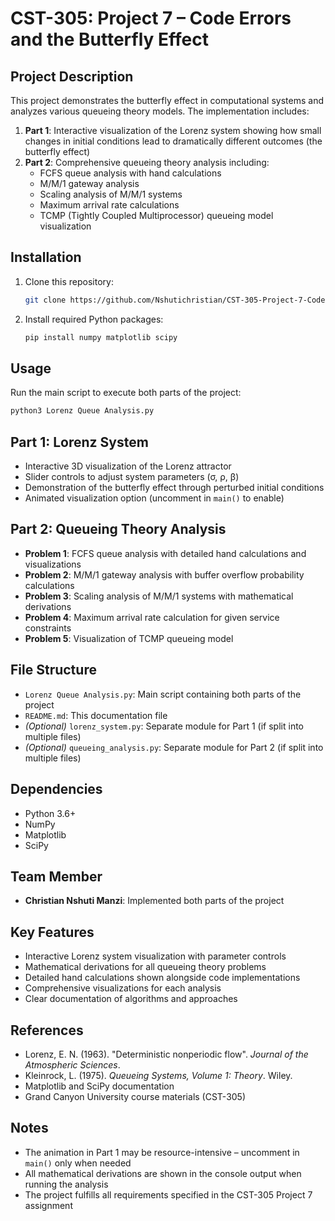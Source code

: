 # CST-305: Project 7 – Code Errors and the Butterfly Effect

## Project Description
This project demonstrates the butterfly effect in computational systems and analyzes various queueing theory models. The implementation includes:

1. **Part 1**: Interactive visualization of the Lorenz system showing how small changes in initial conditions lead to dramatically different outcomes (the butterfly effect)
2. **Part 2**: Comprehensive queueing theory analysis including:
   - FCFS queue analysis with hand calculations
   - M/M/1 gateway analysis
   - Scaling analysis of M/M/1 systems
   - Maximum arrival rate calculations
   - TCMP (Tightly Coupled Multiprocessor) queueing model visualization

## Installation
1. Clone this repository:
   ```bash
   git clone https://github.com/Nshutichristian/CST-305-Project-7-Code-Errors-and-the-Butterfly-Effect.git

   ```
2. Install required Python packages:
   ```bash
   pip install numpy matplotlib scipy
   ```

## Usage
Run the main script to execute both parts of the project:

```bash
python3 Lorenz Queue Analysis.py
```

## Part 1: Lorenz System
- Interactive 3D visualization of the Lorenz attractor
- Slider controls to adjust system parameters (σ, ρ, β)
- Demonstration of the butterfly effect through perturbed initial conditions
- Animated visualization option (uncomment in `main()` to enable)

## Part 2: Queueing Theory Analysis
- **Problem 1**: FCFS queue analysis with detailed hand calculations and visualizations
- **Problem 2**: M/M/1 gateway analysis with buffer overflow probability calculations
- **Problem 3**: Scaling analysis of M/M/1 systems with mathematical derivations
- **Problem 4**: Maximum arrival rate calculation for given service constraints
- **Problem 5**: Visualization of TCMP queueing model

## File Structure
- `Lorenz Queue Analysis.py`: Main script containing both parts of the project
- `README.md`: This documentation file
- *(Optional)* `lorenz_system.py`: Separate module for Part 1 (if split into multiple files)
- *(Optional)* `queueing_analysis.py`: Separate module for Part 2 (if split into multiple files)

## Dependencies
- Python 3.6+
- NumPy
- Matplotlib
- SciPy

## Team Member
- **Christian Nshuti Manzi**: Implemented both parts of the project

## Key Features
- Interactive Lorenz system visualization with parameter controls
- Mathematical derivations for all queueing theory problems
- Detailed hand calculations shown alongside code implementations
- Comprehensive visualizations for each analysis
- Clear documentation of algorithms and approaches

## References
- Lorenz, E. N. (1963). "Deterministic nonperiodic flow". *Journal of the Atmospheric Sciences*.
- Kleinrock, L. (1975). *Queueing Systems, Volume 1: Theory*. Wiley.
- Matplotlib and SciPy documentation
- Grand Canyon University course materials (CST-305)

## Notes
- The animation in Part 1 may be resource-intensive – uncomment in `main()` only when needed
- All mathematical derivations are shown in the console output when running the analysis
- The project fulfills all requirements specified in the CST-305 Project 7 assignment
